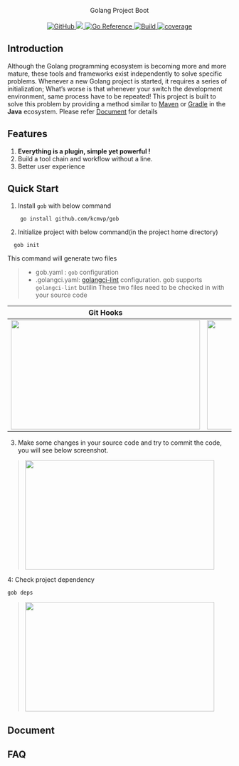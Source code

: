 <p align="center">
Golang Project Boot
  <br/>
  <br/>
  <a href="https://github.com/kcmvp/gob/blob/main/LICENSE">
    <img alt="GitHub" src="https://img.shields.io/github/license/kcmvp/gob"/>
  </a>
  <a href="https://goreportcard.com/report/github.com/kcmvp/gob">
    <img src="https://goreportcard.com/badge/github.com/kcmvp/gob"/>
  </a>
  <a href="https://pkg.go.dev/github.com/kcmvp/gob">
    <img src="https://pkg.go.dev/badge/github.com/kcmvp/gob.svg" alt="Go Reference"/>
  </a>
  <a href="https://github.com/kcmvp/gob/blob/main/.github/workflows/workflow.yml" rel="nofollow">
     <img src="https://img.shields.io/github/actions/workflow/status/kcmvp/gob/workflow.yml?branch=main" alt="Build" />
  </a>
  <a href="https://app.codecov.io/gh/kcmvp/gob" ref="nofollow">
    <img src ="https://img.shields.io/codecov/c/github/kcmvp/gob" alt="coverage"/>
  </a>

</p>

<span id="nav-1"></span>

<span id="nav-2"></span>

## Introduction

Although the Golang programming ecosystem is becoming more and more mature,
these tools and frameworks exist independently to solve specific problems.
Whenever a new Golang project is started, it requires a series of initialization;
What’s worse is that whenever your switch the development environment, same process have to be repeated!
This project is built to solve this problem by providing a method similar to [Maven](https://maven.apache.org/)
or [Gradle](https://gradle.com/) in the **Java** ecosystem. Please refer [Document](#document-) for details

<span id="nav-3"></span>

## Features

1. **Everything is a plugin, simple yet powerful !**
2. Build a tool chain and workflow without a line.
3. Better user experience

## Quick Start
1. Install `gob` with below command
```shell
    go install github.com/kcmvp/gob
```
2. Initialize project with below command(in the project home directory)
```shell
  gob init
```
This command will generate two files
>- gob.yaml :  `gob` configuration
>- .golangci.yaml: [golangci-lint](https://golangci-lint.run/) configuration. gob supports `golangci-lint` butilin
>  These two files need to be checked in with your source code

| Git Hooks | Dependency Tree |
|-----------|-----------------|
|<img src="https://github.com/kcmvp/gob/blob/main/docs/commit_hook.gif" height="245" width="425">           |<img src="https://github.com/kcmvp/gob/blob/main/docs/dependency_tree.png" height="245" width="425">                 |


3. Make some changes in your source code and try to commit the code, you will see below screenshot.
> <img src="https://github.com/kcmvp/gob/blob/main/docs/commit_hook.gif" height="245" width="425">


4: Check project dependency
```shell
gob deps
```
> <img src="https://github.com/kcmvp/gob/blob/main/docs/dependency_tree.png" height="245" width="425">


## Document 


## FAQ

